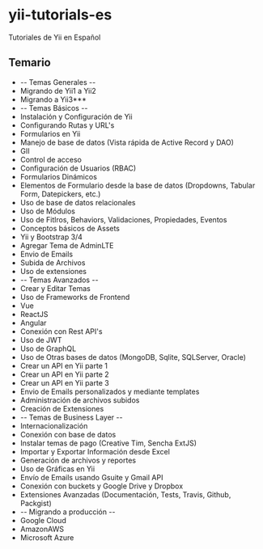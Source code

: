 # yii-tutorials-es
Tutoriales de Yii en Español

## Temario
* -- Temas Generales --
* Migrando de Yii1 a Yii2
* Migrando a Yii3***
* -- Temas Básicos --
* Instalación y Configuración de Yii
* Configurando Rutas y URL's
* Formularios en Yii
* Manejo de base de datos (Vista rápida de Active Record y DAO)
* GII
* Control de acceso
* Configuración de Usuarios (RBAC)
* Formularios Dinámicos
* Elementos de Formulario desde la base de datos (Dropdowns, Tabular Form, Datepickers, etc.)
* Uso de base de datos relacionales
* Uso de Módulos
* Uso de Fitlros, Behaviors, Validaciones, Propiedades, Eventos 
* Conceptos básicos de Assets
* Yii y Bootstrap 3/4
* Agregar Tema de AdminLTE
* Envio de Emails
* Subida de Archivos
* Uso de extensiones
* -- Temas Avanzados --
* Crear y Editar Temas
* Uso de Frameworks de Frontend
* Vue
* ReactJS
* Angular
* Conexión con Rest API's
* Uso de JWT
* Uso de GraphQL
* Uso de Otras bases de datos (MongoDB, Sqlite, SQLServer, Oracle)
* Crear un API en Yii parte 1
* Crear un API en Yii parte 2
* Crear un API en Yii parte 3
* Envio de Emails personalizados y mediante templates
* Administración de archivos subidos
* Creación de Extensiones
* -- Temas de Business Layer --
* Internacionalización
* Conexión con base de datos
* Instalar temas de pago (Creative Tim, Sencha ExtJS)
* Importar y Exportar Información desde Excel
* Generación de archivos y reportes
* Uso de Gráficas en Yii
* Envío de Emails usando Gsuite y Gmail API
* Conexión con buckets y Google Drive y Dropbox
* Extensiones Avanzadas (Documentación, Tests, Travis, Github, Packgist)
* -- Migrando a producción --
* Google Cloud
* AmazonAWS
* Microsoft Azure
